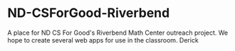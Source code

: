 # ND-CSForGood-Riverbend
A place for ND CS For Good's Riverbend Math Center outreach project. We hope to create several web apps for use in the classroom. 
Derick